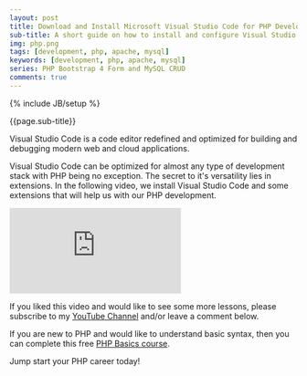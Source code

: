 ```yaml
---
layout: post
title: Download and Install Microsoft Visual Studio Code for PHP Development
sub-title: A short guide on how to install and configure Visual Studio Code for PHP Development
img: php.png
tags: [development, php, apache, mysql]
keywords: [development, php, apache, mysql]
series: PHP Bootstrap 4 Form and MySQL CRUD
comments: true
---
```

{% include JB/setup %}

{{page.sub-title}}

<!--more-->
Visual Studio Code is a code editor redefined and optimized for building and debugging modern web and cloud applications. 

Visual Studio Code can be optimized for almost any type of development stack with PHP being no exception. The secret to it's versatility lies in extensions. In the following video, we install Visual Studio Code and some extensions that will help us with our PHP development. 

<div class="embed-responsive embed-responsive-16by9">
    <iframe  src="https://www.youtube.com/embed/iUPeGVi_uwI" frameborder="0" allow="accelerometer; autoplay; encrypted-media; gyroscope; picture-in-picture" allowfullscreen></iframe>
</div>

If you liked this video and would like to see some more lessons, please subscribe to my [YouTube Channel](http://bit.ly/2JlTIs4) and/or leave a comment below.


If you are new to PHP and would like to understand basic syntax, then you can complete this free [PHP Basics course](http://bit.ly/2nEh7NT). 

Jump start your PHP career today!

